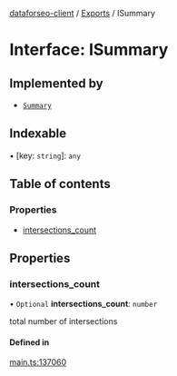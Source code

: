 [dataforseo-client](../README.md) / [Exports](../modules.md) / ISummary

# Interface: ISummary

## Implemented by

- [`Summary`](../classes/Summary.md)

## Indexable

▪ [key: `string`]: `any`

## Table of contents

### Properties

- [intersections\_count](ISummary.md#intersections_count)

## Properties

### intersections\_count

• `Optional` **intersections\_count**: `number`

total number of intersections

#### Defined in

[main.ts:137060](https://github.com/dataforseo/TypeScriptClient/blob/7ca1aa4/main.ts#L137060)
